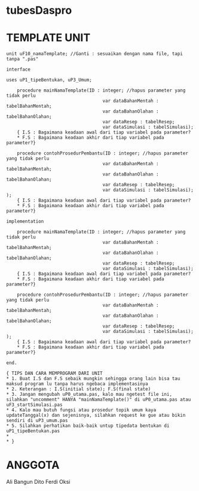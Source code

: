 # tubesDaspro


# TEMPLATE UNIT

	unit uF10_namaTemplate; //Ganti : sesuaikan dengan nama file, tapi tanpa ".pas"

	interface

	uses uP1_tipeBentukan, uP3_Umum;

		procedure mainNamaTemplate(ID : integer; //hapus parameter yang tidak perlu
										var dataBahanMentah : tabelBahanMentah; 
										var dataBahanOlahan : tabelBahanOlahan; 
										var dataResep : tabelResep; 
										var dataSimulasi : tabelSimulasi); 
		{ I.S : Bagaimana keadaan awal dari tiap variabel pada parameter?
		* F.S : Bagaimana keadaan akhir dari tiap variabel pada parameter?}

		procedure contohProsedurPembantu(ID : integer; //hapus parameter yang tidak perlu
										var dataBahanMentah : tabelBahanMentah; 
										var dataBahanOlahan : tabelBahanOlahan; 
										var dataResep : tabelResep; 
										var dataSimulasi : tabelSimulasi); );
		{ I.S : Bagaimana keadaan awal dari tiap variabel pada parameter?
		* F.S : Bagaimana keadaan akhir dari tiap variabel pada parameter?}

	implementation

		procedure mainNamaTemplate(ID : integer; //hapus parameter yang tidak perlu
										var dataBahanMentah : tabelBahanMentah; 
										var dataBahanOlahan : tabelBahanOlahan; 
										var dataResep : tabelResep; 
										var dataSimulasi : tabelSimulasi); 
		{ I.S : Bagaimana keadaan awal dari tiap variabel pada parameter?
		* F.S : Bagaimana keadaan akhir dari tiap variabel pada parameter?}

		procedure contohProsedurPembantu(ID : integer; //hapus parameter yang tidak perlu
										var dataBahanMentah : tabelBahanMentah; 
										var dataBahanOlahan : tabelBahanOlahan; 
										var dataResep : tabelResep; 
										var dataSimulasi : tabelSimulasi); );
		{ I.S : Bagaimana keadaan awal dari tiap variabel pada parameter?
		* F.S : Bagaimana keadaan akhir dari tiap variabel pada parameter?}	

	end.

	{ TIPS DAN CARA MEMPROGRAM DARI UNIT
	* 1. Buat I.S dan F.S sebaik mungkin sehingga orang lain bisa tau maksud program lu tanpa harus ngebaca implementasinya
	* 2. Keterangan : I.S(initial state); F.S(final state)
	* 3. Jangan mengubah uP0_utama.pas, kalo mau ngetest file ini, silahkan "uncomment" HANYA "mainNamaTemplate()" di uP0_utama.pas atau uF3_startSimulasi.pas
	* 4. Kalo mau butuh fungsi atau prosedur topik umum kaya updateTanggal(x) dan sejenisnya, silahkan request ke gue atau bikin sendiri di uP3_umum.pas
	* 5. Silahkan perhatikan baik-baik untup tipedata bentukan di uP1_tipeBentukan.pas
	* 
	* }

# ANGGOTA 
Ali
Bangun
Dito
Ferdi
Oksi
